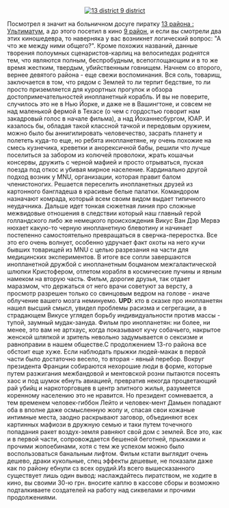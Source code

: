 <p align="center"><a href="/media/pictures/districts.jpg" title="bigger img"><img border="0" align="none" alt="13 district 9 district" src="/media/pictures/districts_small.jpg" /></a></p>Посмотрел я значит на больничном досуге пиратку <a href="http://www.imdb.com/title/tt1247640/">13 района : Ультиматум</a>, а до этого посетил в кино <a href="http://www.imdb.com/title/tt1136608/">9 район</a>, и если вы смотрели два этих киношедевра, то наверняка у вас возникнет логический вопрос: "А что же между ними общего?". Кроме похожих названий, данные творения полоумных сценаристов-карлиц на велосипедах роднятся тем, что являются полным, беспробудным, всепоглощающим и в то же время жестким, твердым, убийственным говнищем. Начнем со второго, вернее девятого района - еще свежи воспоминания. Вся соль, товарищ, заключается в том, что рядом с Землей то ли терпит бедствие, то ли просто приземляется для курортных прогулок и обзора достопримечательностей инопланетный корабль. И вы не поверите, случилось это не в Нью Йорке, и даже не в Вашингтоне, и совсем не над маленькой фермой в Техасе (о чем с гордостью говорит нам закадровый голос в начале фильма), а над Йоханнесбургом, ЮАР. И казалось бы, обладая такой классной тачкой и передовым оружием, можно было бы аннигилировать человечество, засрать планету и полететь куда-то еще, но ребята инопланетяне, ну очень похожие на смесь кузнечика, креветки и анорексичной бабы, решили что лучше поселиться за забором из колючей проволоки, жрать кошачьи консервы, дружить с черной мафией и просто отрываться, пуская поезда под откос и убивая мирное население. Кардинально другой подход возник у MNU, организации, которая правит балом членистоногих. Решается переселить инопланетных друзей из картонного бангладеша в красивые белые палатки. Командором назначают комрада, который всем своим видом выдает типичного неудачника. Дальше идет тонкая сюжетная линия про сложные межвидовые отношения в следствии который наш главный герой голландского либо же немецкого происхождения Викус Ван Дэр Мервэ нюхает какую-то черную инопланетную блевотину и начинает постепенно самостоятельно превращаться в сверчка-переростка. Все это его очень волнует, особенно удручает факт охоты на него кучи бывших товарищей из MNU с целью разрезания на части для медицинских экспериментов. В итоге все сопли завершаются инопланетной дружбой с инопланетным боцманом межгалактической шлюпки Кристофером, отлетом корабля в космические пучины и явным намеком на вторую часть. Фильм, дорогие друзья, так отдает маразмом, что держаться от него врачи советуют за версту, а просмотр разрешен только со свинцовым ведром на голове - иначе облучение вашего мозга неминуемо. <strong>UPD</strong>: кто в сказке про инопланетян нашел высший смысл, увидел проблемы расизма и сегрегации, а в страдающем Викусе углядел борьбу индивидуальности против массы - тупой, заумный мудак-зануда. Фильм про инопланетян: ни более, ни менее, это вам не артхаус, когда показывают кучу собачьего, накрытое женской шляпкой и зритель невольно задумывается о сексизме и равноправии в нашем обществе.С продолжением 13-го района все обстоит еще хуже. Если наблюдать прыжки людей-макак в первой части было достаточно весело, то вторая - явный перебор. Вокруг президента Франции собираются нехорошие люди в форме, которые путем разжигания межбандовой и ментовской розни пытаются посеять хаос и под шумок ебнуть авиацией, превратив некогда процветающий рай убийц и наркоторговцев в центр элитного жилья, разумеется коренному населению это не нравится. Но президент сомневается, а тем временем человек-гиббон Лейто и человек-мент Дамьен попадают оба в вполне даже осмысленную жопу и, спасая свои кожаные интимные места, заодно раскрывают заговор, объединяют всех картинных мафиози в дружную семью и таки путем точечного попадания ракет воздух-земля равняют свой дом с землей. Все это, как и в первой части, сопровождается бешеной беготней, прыжками и прочими жопоебинами, хотя с тем же успехом можно было воспользоваться банальным лифтом. Фильм кстати выглядит очень дешево, драки кукольные, спец эффекты дешевые, не показали даже как по району ебнули сз всех орудий.Из всего вышесказанного существует лишь один вывод: наслаждайтесь пиратством, не ходите в кино, вы своими 30-ю грн. вносите каплю в кассове сборы и возможно подталкиваете создателей на работу над сиквелами и прочими продолжениями. 